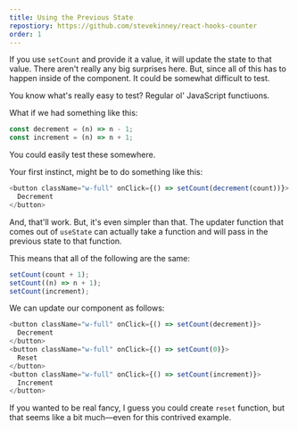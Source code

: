 ```yaml
---
title: Using the Previous State
repostiory: https://github.com/stevekinney/react-hooks-counter
order: 1
---
```


If you use `setCount` and provide it a value, it will update the state to that value. There aren't really any big surprises here. But, since all of this has to happen inside of the component. It could be somewhat difficult to test.

You know what's really easy to test? Regular ol' JavaScript functiuons.

What if we had something like this:

```js
const decrement = (n) => n - 1;
const increment = (n) => n + 1;
```

You could easily test these somewhere.

Your first instinct, might be to do something like this:

```js
<button className="w-full" onClick={() => setCount(decrement(count))}>
  Decrement
</button>
```

And, that'll work. But, it's even simpler than that. The updater function that comes out of `useState` can actually take a function and will pass in the previous state to that function.

This means that all of the following are the same:

```js
setCount(count + 1);
setCount((n) => n + 1);
setCount(increment);
```

We can update our component as follows:

```js
<button className="w-full" onClick={() => setCount(decrement)}>
  Decrement
</button>
<button className="w-full" onClick={() => setCount(0)}>
  Reset
</button>
<button className="w-full" onClick={() => setCount(increment)}>
  Increment
</button>
```

If you wanted to be real fancy, I guess you could create `reset` function, but that seems like a bit much—even for this contrived example.
